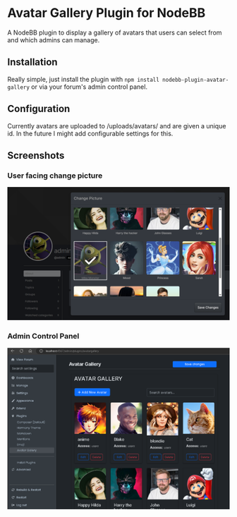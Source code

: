 # Avatar Gallery Plugin for NodeBB

A NodeBB plugin to display a gallery of avatars that users can select from and which admins can manage.

## Installation

Really simple, just install the plugin with `npm install nodebb-plugin-avatar-gallery` or via your forum's admin control panel.

## Configuration

Currently avatars are uploaded to /uploads/avatars/ and are given a unique id. In the future I might add configurable settings for this.

## Screenshots

### User facing change picture

![Avatar Gallery](https://github.com/SinisterSpatula/nodebb-plugin-avatargallery/blob/main/gallery.png)

### Admin Control Panel

![Avatar Gallery Admin](https://github.com/SinisterSpatula/nodebb-plugin-avatargallery/blob/main/gallery2.png)
